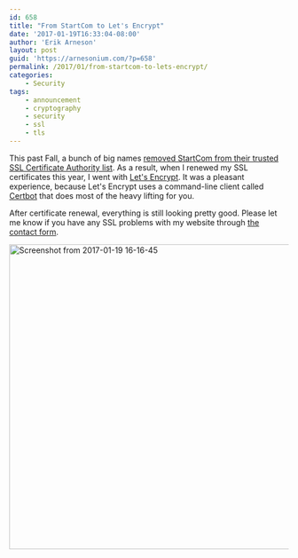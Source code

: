 ```yaml
---
id: 658
title: "From StartCom to Let's Encrypt"
date: '2017-01-19T16:33:04-08:00'
author: 'Erik Arneson'
layout: post
guid: 'https://arnesonium.com/?p=658'
permalink: /2017/01/from-startcom-to-lets-encrypt/
categories:
    - Security
tags:
    - announcement
    - cryptography
    - security
    - ssl
    - tls
---
```


This past Fall, a bunch of big names <a href="https://security.googleblog.com/2016/10/distrusting-wosign-and-startcom.html" target="_blank">removed StartCom from their trusted SSL Certificate Authority list</a>. As a result, when I renewed my SSL certificates this year, I went with <a href="https://letsencrypt.org/" target="_blank">Let's Encrypt</a>. It was a pleasant experience, because Let's Encrypt uses a command-line client called <a href="https://certbot.eff.org/" target="_blank">Certbot</a> that does most of the heavy lifting for you.

After certificate renewal, everything is still looking pretty good. Please let me know if you have any SSL problems with my website through <a href="https://arnesonium.com/contact/">the contact form</a>.

<img src="https://arnesonium.com/wp-content/uploads/2017/01/Screenshot-from-2017-01-19-16-16-45-1024x550.png" alt="Screenshot from 2017-01-19 16-16-45" width="1024" height="550" class="aligncenter size-large wp-image-659" />
